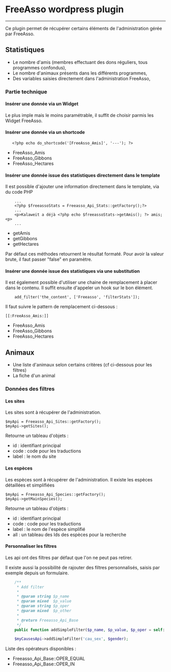# FreeAsso wordpress plugin
---

Ce plugin permet de récupérer certains éléments de l'administration gérée par FreeAsso.

## Statistiques

* Le nombre d'amis (membres effectuant des dons réguliers, tous programmes confondus),
* Le nombre d'animaux présents dans les différents programmes,
* Des variables saisies directement dans l'administration FreeAsso,

### Partie technique

#### Insérer une donnée via un Widget

Le plus imple mais le moins paramétrable, il suffit de choisir parmis les Widget FreeAsso.

#### Insérer une donnée via un shortcode

```
   <?php echo do_shortcode('[FreeAsso_Amis]', '---'); ?>
```

* FreeAsso_Amis
* FreeAsso_Gibbons
* FreeAsso_Hectares

#### Insérer une donnée issue des statistiques directement dans le template

Il est possible d'ajouter une information directement dans le template, via du code PHP

```
    ...
    <?php $freeassoStats = Freeasso_Api_Stats::getFactory();?>
    ...
    <p>Kalaweit a déjà <?php echo $freeassoStats->getAmis(); ?> amis;<p>
    ...
```

* getAmis
* getGibbons
* getHectares

Par défaut ces méthodes retournent le résultat formaté. Pour avoir la valeur brute, il faut passer "false" en paramètre.

#### Insérer une donnée issue des statistiques via une substitution

Il est également possible d'utiliser une chaine de remplacement à placer dans le contenu. Il suffit ensuite d'appeler un hook sur le bon élément.

```
    add_filter('the_content', ['Freeasso', 'filterStats']);
```

Il faut suivre le pattern de remplacement ci-dessous :

```
[[:FreeAsso_Amis:]]
```

* FreeAsso_Amis
* FreeAsso_Gibbons
* FreeAsso_Hectares

## Animaux

* Une liste d'animaux selon certains critères (cf ci-dessous pour les filtres)
* La fiche d'un animal

### Données des filtres

#### Les sites

Les sites sont à récupérer de l'administration.

```
$myApi = Freeasso_Api_Sites::getFactory();
$myApi->getSites();
```

Retourne un tableau d'objets :
* id : identifiant principal
* code : code pour les traductions
* label : le nom du site

#### Les espèces

Les espèces sont à récupérer de l'administration.
Il existe les espèces détaillées et simplifiées

```
$myApi = Freeasso_Api_Species::getFactory();
$myApi->getMainSpecies();
```

Retourne un tableau d'objets :
* id : identifiant principal
* code : code pour les traductions
* label : le nom de l'espèce simplifié
* all : un tableau des Ids des espèces pour la recherche

#### Personnaliser les filtres

Les api ont des filtres par défaut que l'on ne peut pas retirer.

Il existe aussi la possibilité de rajouter des filtres personnalisés, saisis par exemple depuis un formulaire.

```php
    /**
     * Add filter
     *
     * @param string $p_name
     * @param mixed  $p_value
     * @param string $p_oper
     * @param mixed  $p_other
     *
     * @return Freeasso_Api_Base
     */
    public function addSimpleFilter($p_name, $p_value, $p_oper = self::OPER_EQUAL, $p_other = null)
```

```php
    $myCausesApi->addSimpleFilter('cau_sex', $gender);
```

Liste des opérateurs disponibles :

* Freeasso_Api_Base::OPER_EQUAL
* Freeasso_Api_Base::OPER_IN